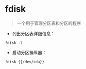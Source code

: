 # fdisk

> 一个用于管理分区表和分区的程序

- 列出分区表详细信息：

`fdisk -l`

- 启动分区操纵器：

`fdisk {{/dev/sda}}`

[#]: contributors: ([Kangvcar🤔]，[Alien]，[Frederick])